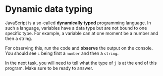 # Dynamic data typing

JavaScript is a so-called **dynamically typed**
programming language. In such a language, variables have a
data type but are not bound to one specific type.
For example, a variable can at one moment be a number
and then a string.

For observing this, run the code and **observe** the output 
on the console. You should see `i` 
being first a `number` and then a `string`.

In the next task, you will need to tell what the type of `j` is
at the end of this program. Make sure to be ready to answer.